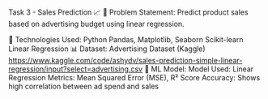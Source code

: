 Task 3 - Sales Prediction 📈
📌 Problem Statement:
Predict product sales based on advertising budget using linear regression.

🧠 Technologies Used:
Python
Pandas, Matplotlib, Seaborn
Scikit-learn
Linear Regression
📊 Dataset:
Advertising Dataset (Kaggle)
https://www.kaggle.com/code/ashydv/sales-prediction-simple-linear-regression/input?select=advertising.csv
🧪 ML Model:
Model Used: Linear Regression
Metrics: Mean Squared Error (MSE), R² Score
Accuracy: Shows high correlation between ad spend and sales
